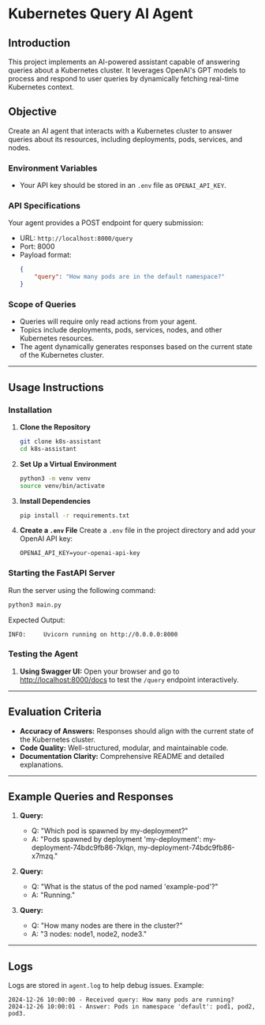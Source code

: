 
# Kubernetes Query AI Agent

## Introduction
This project implements an AI-powered assistant capable of answering queries about a Kubernetes cluster. It leverages OpenAI's GPT models to process and respond to user queries by dynamically fetching real-time Kubernetes context.

## Objective
Create an AI agent that interacts with a Kubernetes cluster to answer queries about its resources, including deployments, pods, services, and nodes.

### Environment Variables
- Your API key should be stored in an `.env` file as `OPENAI_API_KEY`.

### API Specifications
Your agent provides a POST endpoint for query submission:
- URL: `http://localhost:8000/query`
- Port: 8000
- Payload format:
  ```json
  {
      "query": "How many pods are in the default namespace?"
  }
  ```

### Scope of Queries
- Queries will require only read actions from your agent.
- Topics include deployments, pods, services, nodes, and other Kubernetes resources.
- The agent dynamically generates responses based on the current state of the Kubernetes cluster.

---

## Usage Instructions

### Installation
1. **Clone the Repository**
   ```bash
   git clone k8s-assistant
   cd k8s-assistant
   ```

2. **Set Up a Virtual Environment**
   ```bash
   python3 -m venv venv
   source venv/bin/activate
   ```

3. **Install Dependencies**
   ```bash
   pip install -r requirements.txt
   ```

4. **Create a `.env` File**
   Create a `.env` file in the project directory and add your OpenAI API key:
   ```plaintext
   OPENAI_API_KEY=your-openai-api-key
   ```

### Starting the FastAPI Server
Run the server using the following command:
```bash
python3 main.py
```

Expected Output:
```
INFO:     Uvicorn running on http://0.0.0.0:8000 
```

### Testing the Agent
1. **Using Swagger UI:**
   Open your browser and go to [http://localhost:8000/docs](http://localhost:8000/docs) to test the `/query` endpoint interactively.

---

## Evaluation Criteria
- **Accuracy of Answers:** Responses should align with the current state of the Kubernetes cluster.
- **Code Quality:** Well-structured, modular, and maintainable code.
- **Documentation Clarity:** Comprehensive README and detailed explanations.

---

## Example Queries and Responses
1. **Query:**
   - Q: "Which pod is spawned by my-deployment?"
   - A: "Pods spawned by deployment 'my-deployment': my-deployment-74bdc9fb86-7klqn, my-deployment-74bdc9fb86-x7mzq."

2. **Query:**
   - Q: "What is the status of the pod named 'example-pod'?"
   - A: "Running."

3. **Query:**
   - Q: "How many nodes are there in the cluster?"
   - A: "3 nodes: node1, node2, node3."

---

## Logs
Logs are stored in `agent.log` to help debug issues. Example:
```
2024-12-26 10:00:00 - Received query: How many pods are running?
2024-12-26 10:00:01 - Answer: Pods in namespace 'default': pod1, pod2, pod3.
```
